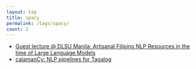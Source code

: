 ```yaml
---
layout: tag
title: spacy
permalink: /tags/spacy/
count: 2
---
```


- [Guest lecture @ DLSU Manila: Artisanal Filipino NLP Resources in the time of Large Language Models](https://ljvmiranda921.github.io/notebook/2024/07/02/talk-dlsu/)
- [calamanCy: NLP pipelines for Tagalog](https://ljvmiranda921.github.io/projects/2023/08/01/calamancy/)
